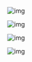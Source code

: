 ![img](http://ww4.sinaimg.cn/mw690/78f9859egw1ex2yqhcq69j20ku112q3s.jpg)

![img](http://ww2.sinaimg.cn/mw690/78f9859egw1ex2yqhv8azj20ku112jya.jpg)

![img](http://ww4.sinaimg.cn/mw690/78f9859egw1ex2yqic2cjj20ku112adi.jpg)

![img](http://ww3.sinaimg.cn/mw690/78f9859egw1ex2yqiszgdj20ku112djp.jpg)